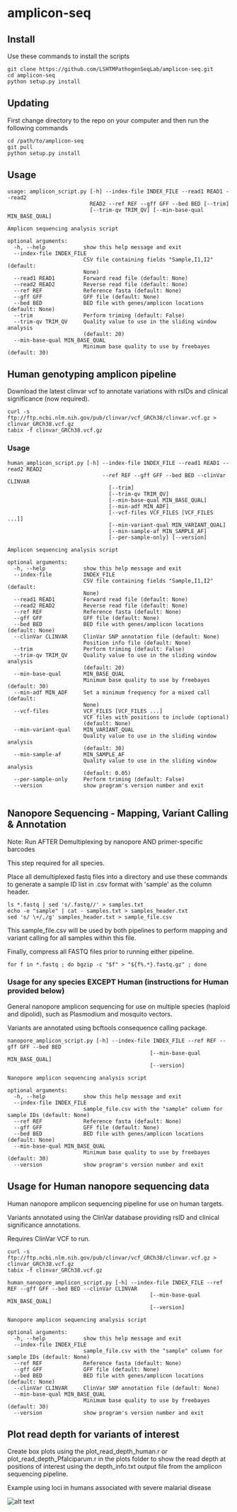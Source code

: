# amplicon-seq

## Install 

Use these commands to install the scripts
```
git clone https://github.com/LSHTMPathogenSeqLab/amplicon-seq.git
cd amplicon-seq
python setup.py install
```

## Updating
First change directory to the repo on your computer and then run the following commands
```
cd /path/to/amplicon-seq
git pull
python setup.py install
```


## Usage
```
usage: amplicon_script.py [-h] --index-file INDEX_FILE --read1 READ1 --read2
                          READ2 --ref REF --gff GFF --bed BED [--trim]
                          [--trim-qv TRIM_QV] [--min-base-qual MIN_BASE_QUAL]

Amplicon sequencing analysis script

optional arguments:
  -h, --help            show this help message and exit
  --index-file INDEX_FILE
                        CSV file containing fields "Sample,I1,I2" (default:
                        None)
  --read1 READ1         Forward read file (default: None)
  --read2 READ2         Reverse read file (default: None)
  --ref REF             Reference fasta (default: None)
  --gff GFF             GFF file (default: None)
  --bed BED             BED file with genes/amplicon locations (default: None)
  --trim                Perform triming (default: False)
  --trim-qv TRIM_QV     Quality value to use in the sliding window analysis
                        (default: 20)
  --min-base-qual MIN_BASE_QUAL
                        Minimum base quality to use by freebayes (default: 30)
```

## Human genotyping amplicon pipeline

Download the latest clinvar vcf to annotate variations with rsIDs and clinical significance (now required).

```
curl -s ftp://ftp.ncbi.nlm.nih.gov/pub/clinvar/vcf_GRCh38/clinvar.vcf.gz > clinvar_GRCh38.vcf.gz
tabix -f clinvar_GRCh38.vcf.gz

```

### Usage
```
human_amplicon_script.py [-h] --index-file INDEX_FILE --read1 READ1 --read2 READ2 
                              --ref REF --gff GFF --bed BED --clinVar CLINVAR 
                                [--trim]
                                [--trim-qv TRIM_QV]
                                [--min-base-qual MIN_BASE_QUAL]
                                [--min-adf MIN_ADF]
                                [--vcf-files VCF_FILES [VCF_FILES ...]]
                                [--min-variant-qual MIN_VARIANT_QUAL]
                                [--min-sample-af MIN_SAMPLE_AF]
                                [--per-sample-only] [--version]

Amplicon sequencing analysis script

optional arguments:
  -h, --help            show this help message and exit
  --index-file          INDEX_FILE
                        CSV file containing fields "Sample,I1,I2" (default:
                        None)
  --read1 READ1         Forward read file (default: None)
  --read2 READ2         Reverse read file (default: None)
  --ref REF             Reference fasta (default: None)
  --gff GFF             GFF file (default: None)
  --bed BED             BED file with genes/amplicon locations (default: None)
  --clinVar CLINVAR     ClinVar SNP annotation file (default: None)
                        Position info file (default: None)
  --trim                Perform triming (default: False)
  --trim-qv TRIM_QV     Quality value to use in the sliding window analysis
                        (default: 20)
  --min-base-qual       MIN_BASE_QUAL
                        Minimum base quality to use by freebayes (default: 30)
  --min-adf MIN_ADF     Set a minimum frequency for a mixed call (default:
                        None)
  --vcf-files           VCF_FILES [VCF_FILES ...]
                        VCF files with positions to include (optional)
                        (default: None)
  --min-variant-qual    MIN_VARIANT_QUAL
                        Quality value to use in the sliding window analysis
                        (default: 30)
  --min-sample-af       MIN_SAMPLE_AF
                        Quality value to use in the sliding window analysis
                        (default: 0.05)
  --per-sample-only     Perform triming (default: False)
  --version             show program's version number and exit


```

## Nanopore Sequencing - Mapping, Variant Calling & Annotation
Note: Run AFTER Demultiplexing by nanopore AND primer-specific barcodes

This step required for all species.

Place all demultiplexed fastq files into a directory and use these commands to generate a sample ID list in .csv format with 'sample' as the column header.
```
ls *.fastq | sed 's/.fastq//' > samples.txt
echo -e "sample" | cat - samples.txt > samples_header.txt
sed 's/ \+/,/g' samples_header.txt > sample_file.csv
```
This sample_file.csv will be used by both pipelines to perform mapping and variant calling for all samples within this file.

Finally, compress all FASTQ files prior to running either pipeline.
```
for f in *.fastq ; do bgzip -c "$f" > "${f%.*}.fastq.gz" ; done
```

### Usage for any species EXCEPT Human (instructions for Human provided below)
General nanopore amplicon sequencing for use on multiple species (haploid and dipolid), such as Plasmodium and mosquito vectors. 

Variants are annotated using bcftools consequence calling package.

```
nanopore_amplicon_script.py [-h] --index-file INDEX_FILE --ref REF --gff GFF --bed BED
                                             [--min-base-qual MIN_BASE_QUAL]
                                             [--version]

Nanopore amplicon sequencing analysis script

optional arguments:
  -h, --help            show this help message and exit
  --index-file INDEX_FILE
                        sample_file.csv with the "sample" column for sample IDs (default: None)
  --ref REF             Reference fasta (default: None)
  --gff GFF             GFF file (default: None)
  --bed BED             BED file with genes/amplicon locations (default: None)
  --min-base-qual MIN_BASE_QUAL
                        Minimum base quality to use by freebayes (default: 30)
  --version             show program's version number and exit

```
## Usage for Human nanopore sequencing data
Human nanopore amplicon sequencing pipeline for use on human targets.

Variants annotated using the ClinVar database providing rsID and clinical significance annotations. 

Requires ClinVar VCF to run.
```
curl -s ftp://ftp.ncbi.nlm.nih.gov/pub/clinvar/vcf_GRCh38/clinvar.vcf.gz > clinvar_GRCh38.vcf.gz
tabix -f clinvar_GRCh38.vcf.gz

```

```
human_nanopore_amplicon_script.py [-h] --index-file INDEX_FILE --ref REF --gff GFF --bed BED --clinVar CLINVAR
                                             [--min-base-qual MIN_BASE_QUAL]
                                             [--version]

Nanopore amplicon sequencing analysis script

optional arguments:
  -h, --help            show this help message and exit
  --index-file INDEX_FILE
                        sample_file.csv with the "sample" column for sample IDs (default: None)
  --ref REF             Reference fasta (default: None)
  --gff GFF             GFF file (default: None)
  --bed BED             BED file with genes/amplicon locations (default: None)
  --clinVar CLINVAR     ClinVar SNP annotation file (default: None)
  --min-base-qual MIN_BASE_QUAL
                        Minimum base quality to use by freebayes (default: 30)
  --version             show program's version number and exit

```


## Plot read depth for variants of interest
Create box plots using the plot_read_depth_human.r or plot_read_depth_Pfalciparum.r in the plots folder to show the read depth at positions of interest using the depth_info.txt output file from the amplicon sequencing pipeline.

Example using loci in humans associated with severe malarial disease

![alt text](https://github.com/LSHTMPathogenSeqLab/amplicon-seq/blob/main/plots/read_depth_plot.png)

